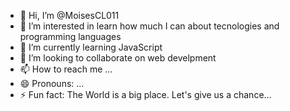 - 👋 Hi, I’m @MoisesCL011
- 👀 I’m interested in learn how much I can about tecnologies and programming languages
- 🌱 I’m currently learning JavaScript
- 💞️ I’m looking to collaborate on web develpment 
- 📫 How to reach me ...
- 😄 Pronouns: ...
- ⚡ Fun fact: The World is a big place. Let's give us a chance...

<!---
MoisesCL011/MoisesCL011 is a ✨ special ✨ repository because its `README.md` (this file) appears on your GitHub profile.
You can click the Preview link to take a look at your changes.
--->
